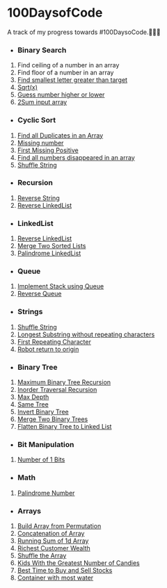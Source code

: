 # 100DaysofCode
A track of my progress towards #100DaysoCode.🌻👩‍💻

- ### Binary Search
1. Find ceiling of a number in an array
2. Find floor of a number in an array
3. [Find smallest letter greater than target](https://leetcode.com/problems/find-smallest-letter-greater-than-target/)
4. [Sqrt(x)](https://leetcode.com/problems/sqrtx/)
5. [Guess number higher or lower](https://leetcode.com/problems/guess-number-higher-or-lower/)
6. [2Sum input array](https://leetcode.com/problems/two-sum-ii-input-array-is-sorted)

- ### Cyclic Sort
1. [Find all Duplicates in an Array](https://leetcode.com/problems/find-all-duplicates-in-an-array/)
2. [Missing number](https://leetcode.com/problems/missing-number/)
3. [First Missing Positive](https://leetcode.com/problems/first-missing-positive/)
4. [Find all numbers disappeared in an array](https://leetcode.com/problems/find-all-numbers-disappeared-in-an-array/)
5. [Shuffle String](https://leetcode.com/problems/shuffle-string/)

- ### Recursion
1. [Reverse String](https://leetcode.com/problems/reverse-string/)
2. [Reverse LinkedList](https://leetcode.com/problems/reverse-linked-list/)


- ### LinkedList
1. [Reverse LinkedList](https://leetcode.com/problems/reverse-linked-list/)
2. [Merge Two Sorted Lists](https://leetcode.com/problems/merge-two-sorted-lists/)
3. [Palindrome LinkedList](https://leetcode.com/problems/palindrome-linked-list/)


- ### Queue
1. [Implement Stack using Queue](https://leetcode.com/problems/implement-stack-using-queues/)
2. [Reverse Queue](https://github.com/Priya730/100DaysofCode/blob/main/Queue/reverseQueue.java)

- ### Strings
1. [Shuffle String](https://leetcode.com/problems/shuffle-string/)
2. [Longest Substring without repeating characters](https://leetcode.com/problems/longest-substring-without-repeating-characters/)
3. [First Repeating Character]()
4. [Robot return to origin](https://leetcode.com/problems/robot-return-to-origin/submissions/)

- ### Binary Tree
1. [Maximum Binary Tree Recursion](https://leetcode.com/problems/maximum-binary-tree/)
2. [Inorder Traversal Recursion](https://leetcode.com/problems/binary-tree-inorder-traversal/)
3. [Max Depth](https://leetcode.com/problems/maximum-depth-of-binary-tree/)
4. [Same Tree](https://leetcode.com/problems/same-tree/)
5. [Invert Binary Tree](https://leetcode.com/problems/invert-binary-tree/)
6. [Merge Two Binary Trees](https://leetcode.com/problems/merge-two-binary-trees/)
7. [Flatten Binary Tree to Linked List](https://leetcode.com/problems/flatten-binary-tree-to-linked-list/)

- ### Bit Manipulation
1. [Number of 1 Bits](https://leetcode.com/problems/number-of-1-bits/)

- ### Math
1. [Palindrome Number](https://leetcode.com/problems/palindrome-number/)

- ### Arrays
1. [Build Array from Permutation](https://leetcode.com/problems/build-array-from-permutation/)
2. [Concatenation of Array](https://leetcode.com/problems/concatenation-of-array/)
3. [Running Sum of 1d Array](https://leetcode.com/problems/running-sum-of-1d-array/)
4. [Richest Customer Wealth](https://leetcode.com/problems/richest-customer-wealth/)
5. [Shuffle the Array](https://leetcode.com/problems/shuffle-the-array/)
6. [Kids With the Greatest Number of Candies](https://leetcode.com/problems/kids-with-the-greatest-number-of-candies/)
7. [Best Time to Buy and Sell Stocks](https://leetcode.com/problems/best-time-to-buy-and-sell-stock/)
8. [Container with most water](https://leetcode.com/problems/container-with-most-water/)
